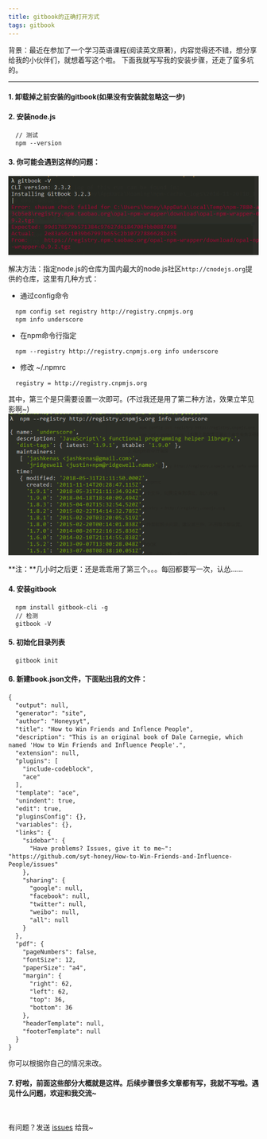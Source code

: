 ```yaml
---
title: gitbook的正确打开方式
tags: gitbook
---
```


背景：最近在参加了一个学习英语课程(阅读英文原著)，内容觉得还不错，想分享给我的小伙伴们，就想着写这个啦。
下面我就写写我的安装步骤，还走了蛮多坑的。

---

#### 1. 卸载掉之前安装的gitbook(如果没有安装就忽略这一步)

#### 2. 安装node.js
```
  // 测试
  npm --version
```

#### 3. 你可能会遇到这样的问题：
![nodejsRep](/images/nodejsRep.png)

解决方法：指定node.js的仓库为国内最大的node.js社区`http://cnodejs.org`提供的仓库，这里有几种方式：
* 通过config命令
```
  npm config set registry http://registry.cnpmjs.org
  npm info underscore
```
* 在npm命令行指定
```
  npm --registry http://registry.cnpmjs.org info underscore
```
* 修改 ~/.npmrc
```
  registry = http://registry.cnpmjs.org
```
其中，第三个是只需要设置一次即可。(不过我还是用了第二种方法，效果立竿见影啊~)
![success-nodejsRep](/images/success-nodejsRep.png)

**注：**几小时之后更：还是乖乖用了第三个。。。每回都要写一次，认怂……
#### 4. 安装gitbook
```
  npm install gitbook-cli -g
  // 检测
  gitbook -V
```

#### 5. 初始化目录列表
```
  gitbook init
```

#### 6. 新建book.json文件，下面贴出我的文件：
```
{
  "output": null,
  "generator": "site",
  "author": "Honeysyt",
  "title": "How to Win Friends and Inflence People",
  "description": "This is an original book of Dale Carnegie, which named 'How to Win Friends and Influence People'.",
  "extension": null,
  "plugins": [
    "include-codeblock",
    "ace"
  ],
  "template": "ace",
  "unindent": true,
  "edit": true,
  "pluginsConfig": {},
  "variables": {},
  "links": {
    "sidebar": {
      "Have problems? Issues, give it to me~": "https://github.com/syt-honey/How-to-Win-Friends-and-Influence-People/issues"
    },
    "sharing": {
      "google": null,
      "facebook": null,
      "twitter": null,
      "weibo": null,
      "all": null
    }
  },
  "pdf": {
    "pageNumbers": false,
    "fontSize": 12,
    "paperSize": "a4",
    "margin": {
      "right": 62,
      "left": 62,
      "top": 36,
      "bottom": 36
    },
    "headerTemplate": null,
    "footerTemplate": null
  }
}
```
你可以根据你自己的情况来改。

#### 7. 好啦，前面这些部分大概就是这样。后续步骤很多文章都有写，我就不写啦。遇见什么问题，欢迎和我交流~

<br>

有问题？发送 [issues](http://sythoney.me/about/) 给我~
